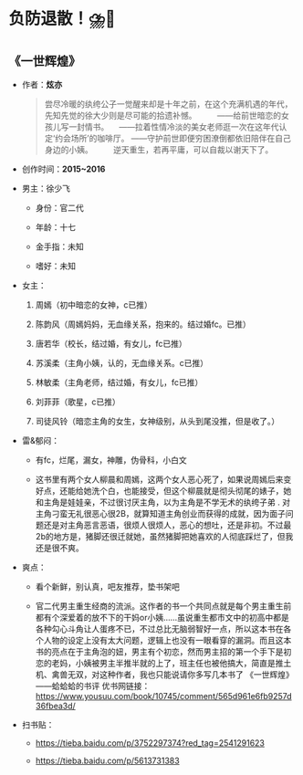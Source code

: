# 负防退散！⛈️🤢

## 《一世辉煌》

- 作者：**炫亦**
  
    > 尝尽冷暖的纨绔公子一觉醒来却是十年之前，在这个充满机遇的年代，先知先觉的徐大少则是尽可能的拾遗补憾。 　
  　——给前世暗恋的女孩儿写一封情书。 
  　——拉着性情冷淡的美女老师逛一次在这年代认定‘约会场所’的咖啡厅。
    ——守护前世即便穷困潦倒都依旧陪伴在自己身边的小姨。 　
  　逆天重生，若再平庸，可以自裁以谢天下了。

- 创作时间：**2015~2016**

- 男主：徐少飞

  * 身份：官二代
  
  * 年龄：十七
  * 金手指：未知
  * 嗜好：未知

- 女主：

  1. 周嫣（初中暗恋的女神，c已推）

  2. 陈韵风（周嫣妈妈，无血缘关系，抱来的。结过婚fc。已推）
  3. 唐若华（校长，结过婚，有女儿，fc已推）
  4. 苏溪柔（主角小姨，认的，无血缘关系。c已推）
  5. 林敏柔（主角老师，结过婚，有女儿，fc已推）
  6. 刘菲菲（歌星，c已推）
  7. 司徒风铃（暗恋主角的女生，女神级别，从头到尾没推，但是收了。）

- 雷&郁闷：

  * 有fc，烂尾，漏女，神雕，伪骨科，小白文
  
  * 这书里有两个女人柳晨和周嫣，这两个女人恶心死了，如果说周嫣后来变好点，还能给她洗个白，也能接受，但这个柳晨就是彻头彻尾的婊子，她和主角是娃娃亲，不过很讨厌主角，以为主角是不学无术的纨绔子弟 . 对主角刁蛮无礼很恶心很2B，就算知道主角创业而获得的成就，因为面子问题还是对主角恶言恶语，很烦人很烦人，恶心的想吐，还是非初。不过最2b的地方是，猪脚还很迁就她，虽然猪脚把她喜欢的人彻底踩烂了，但我还是很不爽。

- 爽点：
  
  * 看个新鲜，别认真，吧友推荐，垫书架吧

  * 官二代男主重生经商的流派。这作者的书一个共同点就是每个男主重生前都有个深爱着的放不下的干妈or小姨……虽说重生都市文中的初高中都是各种勾心斗角让人蛋疼不已，不过总比无脑弱智好一点，所以这本书在各个人物的设定上没有太大问题，逻辑上也没有一眼看穿的漏洞。而且这本书的亮点在于主角泡的妞，男主有个初恋，然而男主招的第一个手下是初恋的老妈，小姨被男主半推半就的上了，班主任也被他搞大，简直是推土机、禽兽无双，对这种作者，我也只能说请你多写几本书了
  《一世辉煌》——蛤蛤蛤的书评
  优书网链接：https://www.yousuu.com/book/10745/comment/565d961e6fb9257d36fbea3d/

- 扫书贴：
  
  * <https://tieba.baidu.com/p/3752297374?red_tag=2541291623>

  * <https://tieba.baidu.com/p/5613731383>
